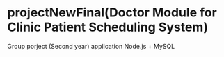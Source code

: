 # projectNewFinal(Doctor Module for Clinic Patient Scheduling System)
Group porject (Second year) application
Node.js + MySQL 
